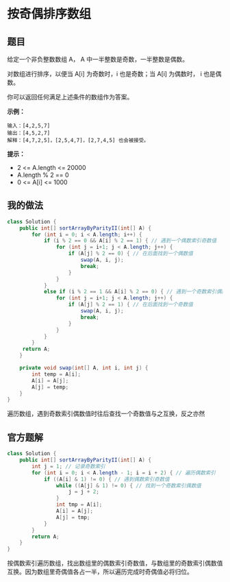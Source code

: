 # 按奇偶排序数组

## 题目

给定一个非负整数数组 A， A 中一半整数是奇数，一半整数是偶数。

对数组进行排序，以便当 A[i] 为奇数时，i 也是奇数；当 A[i] 为偶数时， i 也是偶数。

你可以返回任何满足上述条件的数组作为答案。

**示例：**

```shell
输入：[4,2,5,7]
输出：[4,5,2,7]
解释：[4,7,2,5]，[2,5,4,7]，[2,7,4,5] 也会被接受。
```

**提示：**

- 2 <= A.length <= 20000
- A.length % 2 == 0
- 0 <= A[i] <= 1000

## 我的做法

```java
class Solution {
    public int[] sortArrayByParityII(int[] A) {
        for (int i = 0; i < A.length; i++) {
            if (i % 2 == 0 && A[i] % 2 == 1) { // 遇到一个偶数索引奇数值
                for (int j = i+1; j < A.length; j++) {
                    if (A[j] % 2 == 0) { // 在后面找到一个偶数值
                        swap(A, i, j);
                        break;
                    }
                }
            }
            else if (i % 2 == 1 && A[i] % 2 == 0) { // 遇到一个奇数索引偶数值
                for (int j = i+1; j < A.length; j++) {
                    if (A[j] % 2 == 1) { // 在后面找到一个奇数值
                        swap(A, i, j);
                        break;
                    }
                }
            }
        }
     return A;  
    }

    private void swap(int[] A, int i, int j) {
        int temp = A[i];
        A[i] = A[j];
        A[j] = temp;
    }
}
```

遍历数组，遇到奇数索引偶数值时往后查找一个奇数值与之互换，反之亦然

## 官方题解

```java
class Solution {
    public int[] sortArrayByParityII(int[] A) {
        int j = 1; // 记录奇数索引
        for (int i = 0; i < A.length - 1; i = i + 2) { // 遍历偶数索引
            if ((A[i] & 1) != 0) { // 遇到偶数索引奇数值
                while ((A[j] & 1) != 0) { // 找到一个奇数索引偶数值
                    j = j + 2;
                }
                int tmp = A[i];
                A[i] = A[j];
                A[j] = tmp;
            }
        }
        return A;
    }
}
```

按偶数索引遍历数组，找出数组里的偶数索引奇数值，与数组里的奇数索引偶数值互换。因为数组里奇偶值各占一半，所以遍历完成时奇偶值必将归位。
